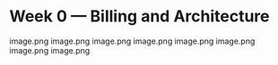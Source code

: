 # Week 0 — Billing and Architecture
image.png
image.png
image.png
image.png
image.png
image.png
image.png
image.png